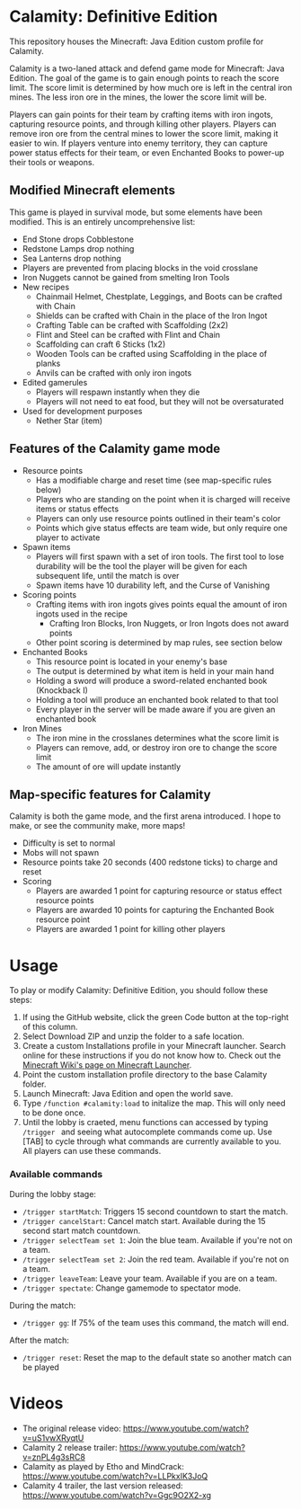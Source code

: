 # Calamity: Definitive Edition

This repository houses the Minecraft: Java Edition custom profile for Calamity.

Calamity is a two-laned attack and defend game mode for Minecraft: Java Edition. The goal of the game is to gain enough points to reach the score limit. The score limit is determined by how much ore is left in the central iron mines. The less iron ore in the mines, the lower the score limit will be.

Players can gain points for their team by crafting items with iron ingots, capturing resource points, and through killing other players. Players can remove iron ore from the central mines to lower the score limit, making it easier to win. If players venture into enemy territory, they can capture power status effects for their team, or even Enchanted Books to power-up their tools or weapons.

## Modified Minecraft elements
This game is played in survival mode, but some elements have been modified. This is an entirely uncomprehensive list:

- End Stone drops Cobblestone
- Redstone Lamps drop nothing
- Sea Lanterns drop nothing
- Players are prevented from placing blocks in the void crosslane
- Iron Nuggets cannot be gained from smelting Iron Tools
- New recipes
  - Chainmail Helmet, Chestplate, Leggings, and Boots can be crafted with Chain
  - Shields can be crafted with Chain in the place of the Iron Ingot
  - Crafting Table can be crafted with Scaffolding (2x2)
  - Flint and Steel can be crafted with Flint and Chain
  - Scaffolding can craft 6 Sticks (1x2)
  - Wooden Tools can be crafted using Scaffolding in the place of planks
  - Anvils can be crafted with only iron ingots
- Edited gamerules
  - Players will respawn instantly when they die
  - Players will not need to eat food, but they will not be oversaturated
- Used for development purposes
  - Nether Star (item)

## Features of the Calamity game mode
- Resource points
  - Has a modifiable charge and reset time (see map-specific rules below)
  - Players who are standing on the point when it is charged will receive items or status effects
  - Players can only use resource points outlined in their team's color
  - Points which give status effects are team wide, but only require one player to activate
- Spawn items
  - Players will first spawn with a set of iron tools. The first tool to lose durability will be the tool the player will be given for each subsequent life, until the match is over
  - Spawn items have 10 durability left, and the Curse of Vanishing
- Scoring points
  - Crafting items with iron ingots gives points equal the amount of iron ingots used in the recipe
    - Crafting Iron Blocks, Iron Nuggets, or Iron Ingots does not award points
  - Other point scoring is determined by map rules, see section below
- Enchanted Books
  - This resource point is located in your enemy's base
  - The output is determined by what item is held in your main hand
  - Holding a sword will produce a sword-related enchanted book (Knockback I)
  - Holding a tool will produce an enchanted book related to that tool
  - Every player in the server will be made aware if you are given an enchanted book
- Iron Mines
  - The iron mine in the crosslanes determines what the score limit is
  - Players can remove, add, or destroy iron ore to change the score limit
  - The amount of ore will update instantly

## Map-specific features for Calamity
Calamity is both the game mode, and the first arena introduced. I hope to make, or see the community make, more maps!

- Difficulty is set to normal
- Mobs will not spawn
- Resource points take 20 seconds (400 redstone ticks) to charge and reset
- Scoring
  - Players are awarded 1 point for capturing resource or status effect resource points
  - Players are awarded 10 points for capturing the Enchanted Book resource point
  - Players are awarded 1 point for killing other players

# Usage
To play or modify Calamity: Definitive Edition, you should follow these steps:

1. If using the GitHub website, click the green Code button at the top-right of this column.
2. Select Download ZIP and unzip the folder to a safe location.
3. Create a custom Installations profile in your Minecraft launcher. Search online for these instructions if you do not know how to. Check out the [Minecraft Wiki's page on Minecraft Launcher](https://minecraft.gamepedia.com/Minecraft_Launcher#Installations).
4. Point the custom installation profile directory to the base Calamity folder.
5. Launch Minecraft: Java Edition and open the world save.
6. Type `/function #calamity:load` to initalize the map. This will only need to be done once.
7. Until the lobby is craeted, menu functions can accessed by typing `/trigger ` and seeing what autocomplete commands come up. Use [TAB] to cycle through what commands are currently available to you. All players can use these commands.

### Available commands
During the lobby stage:
- `/trigger startMatch`: Triggers 15 second countdown to start the match.
- `/trigger cancelStart`: Cancel match start. Available during the 15 second start match countdown.
- `/trigger selectTeam set 1`: Join the blue team. Available if you're not on a team.
- `/trigger selectTeam set 2`: Join the red team. Available if you're not on a team.
- `/trigger leaveTeam`: Leave your team. Available if you are on a team.
- `/trigger spectate`: Change gamemode to spectator mode.

During the match:
- `/trigger gg`: If 75% of the team uses this command, the match will end.

After the match:
- `/trigger reset`: Reset the map to the default state so another match can be played


# Videos
- The original release video: https://www.youtube.com/watch?v=uS1vwXRyqtU
- Calamity 2 release trailer: https://www.youtube.com/watch?v=znPL4g3sRC8
- Calamity as played by Etho and MindCrack: https://www.youtube.com/watch?v=LLPkxIK3JoQ
- Calamity 4 trailer, the last version released: https://www.youtube.com/watch?v=Ggc9O2X2-xg
